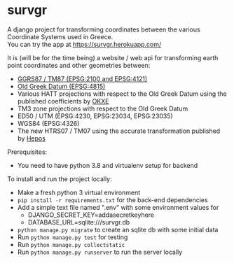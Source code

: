 # survgr  
A django project for transforming coordinates between the various Coordinate Systems used in Greece.  
You can try the app at https://survgr.herokuapp.com/ 

It is (will be for the time being) a website / web api for transforming earth point coordinates and other geometries between:  
* [GGRS87 / TM87 (EPSG:2100 and EPSG:4121)](http://spatialreference.org/ref/epsg/ggrs87-greek-grid/)
* [Old Greek Datum (EPSG:4815)](http://spatialreference.org/ref/epsg/4815/)  
* Various HATT projections with respect to the Old Greek Datum  using the published coefficients by [OKXE](http://www.okxe.gr/el/)  
* TM3 zone projections with respect to the Old Greek Datum  
* ED50 / UTM (EPSG:4230, EPSG:23034, EPSG:23035) 
* WGS84 (EPSG:4326)  
* The new HTRS07 / TM07 using the accurate transformation published by [Hepos](http://www.hepos.gr/)  

Prerequisites:
* You need to have python 3.8 and virtualenv setup for backend

To install and run the project locally:  
* Make a fresh python 3 virtual environment
* `pip install -r requirements.txt` for the back-end dependencies
* Add a simple text file named ".env" with some environment values for
  - DJANGO_SECRET_KEY=addasecretkeyhere
  - DATABASE_URL=sqlite:///survgr.db
* `python manage.py migrate` to create an sqlite db with some initial data
* Run `python manage.py test` for testing
* Run `python manage.py collectstatic` 
* Run `python manage.py runserver` to run the server locally
